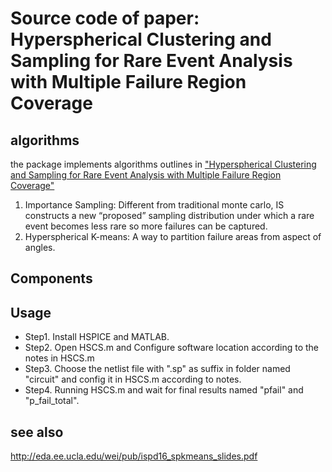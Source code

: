 # Source code of paper: Hyperspherical Clustering and Sampling for Rare Event Analysis with Multiple Failure Region Coverage
## algorithms
the package implements algorithms outlines in ["Hyperspherical Clustering and Sampling for Rare Event Analysis with Multiple Failure Region Coverage"](http://eda.ee.ucla.edu/pub/C164.pdf)
1. Importance Sampling: 
Different from traditional monte carlo, IS constructs a new “proposed” sampling distribution under which a rare event becomes less rare so more failures can be captured.
2. Hyperspherical K-means: 
A way to partition failure areas from aspect of angles.
## Components

## Usage
- Step1. Install HSPICE and MATLAB.
- Step2. Open HSCS.m and Configure software location according to the notes in HSCS.m
- Step3. Choose the netlist file with ".sp" as suffix in folder named "circuit" and config it in HSCS.m according to notes.
- Step4. Running HSCS.m and wait for final results named "pfail" and "p_fail_total".
## see also
http://eda.ee.ucla.edu/wei/pub/ispd16_spkmeans_slides.pdf
